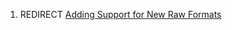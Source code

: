 1.  REDIRECT [Adding Support for New Raw
    Formats](Adding_Support_for_New_Raw_Formats "wikilink")
